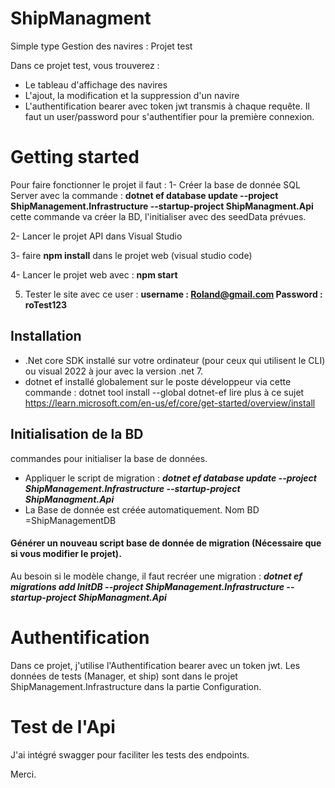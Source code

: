 # ShipManagment
Simple type Gestion des navires : Projet test

Dans ce projet test, vous trouverez :
* Le tableau d'affichage des navires
* L'ajout, la modification et la suppression d'un navire
* L'authentification bearer avec token jwt transmis à chaque requête. Il faut un user/password pour s'authentifier pour la première connexion.

# Getting started
Pour faire fonctionner le projet il faut :
1- Créer la base de donnée SQL Server avec la commande : __dotnet ef database update --project ShipManagement.Infrastructure --startup-project ShipManagment.Api__
cette commande va créer la BD, l'initialiser avec des seedData prévues.

2- Lancer le projet API dans Visual Studio

3- faire __npm install__ dans le projet web (visual studio code)

4-  Lancer le projet web  avec : __npm start__

5. Tester le site avec ce user : __username :  Roland@gmail.com     Password : roTest123__

## Installation
 
* .Net core SDK installé sur votre ordinateur (pour ceux qui utilisent le CLI) ou visual 2022 à jour avec la version .net 7.
* dotnet ef installé globalement sur le poste développeur via cette commande : dotnet tool install --global dotnet-ef lire plus à ce sujet https://learn.microsoft.com/en-us/ef/core/get-started/overview/install

## Initialisation de la BD

commandes pour initialiser la base de données.

* Appliquer le script de migration : ___dotnet ef database update --project ShipManagement.Infrastructure --startup-project ShipManagment.Api___
* La Base de donnée est créée automatiquement. Nom BD =ShipManagementDB

#### Générer un nouveau script base de donnée de migration (Nécessaire que si vous modifier le projet).

Au besoin si le modèle change, il faut recréer une migration : ___dotnet ef migrations add InitDB --project ShipManagement.Infrastructure --startup-project ShipManagment.Api___


# Authentification
Dans ce projet, j'utilise l'Authentification bearer avec un token jwt.
Les données de tests (Manager, et ship) sont dans le projet ShipManagement.Infrastructure dans la partie Configuration.

# Test de l'Api
J'ai intégré swagger pour faciliter les tests des endpoints.

Merci.

